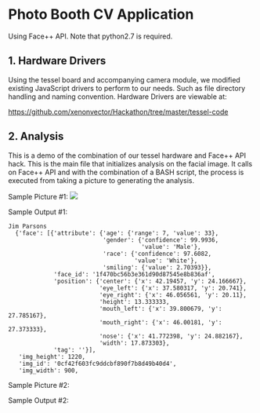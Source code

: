 # Photo Booth CV Application

Using Face++ API. Note that python2.7 is required.

## 1. Hardware Drivers
Using the tessel board and accompanying camera module, we modified existing JavaScript drivers to perform to our needs. Such as file directory handling and naming convention. Hardware Drivers are viewable at:

https://github.com/xenonvector/Hackathon/tree/master/tessel-code


## 2. Analysis
This is a demo of the combination of our tessel hardware and Face++ API hack. This is the main file that initializes analysis on the facial image. It calls on Face++ API and with the combination of a BASH script, the process is executed from taking a picture to generating the analysis.

Sample Picture #1:
![](http://ia.media-imdb.com/images/M/MV5BMjA3MzIzMjM5Nl5BMl5BanBnXkFtZTgwOTI5OTQzMjE@._V1_SX640_SY720_.jpg)

Sample Output #1:
```
Jim Parsons
  {'face': [{'attribute': {'age': {'range': 7, 'value': 33},
                           'gender': {'confidence': 99.9936,
                                      'value': 'Male'},
                           'race': {'confidence': 97.6082,
                                    'value': 'White'},
                           'smiling': {'value': 2.70393}},
             'face_id': '1f470bc56b3e361d90d87545e8b836af',
             'position': {'center': {'x': 42.19457, 'y': 24.166667},
                          'eye_left': {'x': 37.580317, 'y': 20.741},
                          'eye_right': {'x': 46.056561, 'y': 20.11},
                          'height': 13.333333,
                          'mouth_left': {'x': 39.800679, 'y': 27.785167},
                          'mouth_right': {'x': 46.00181, 'y': 27.373333},
                          'nose': {'x': 41.772398, 'y': 24.882167},
                          'width': 17.873303},
             'tag': ''}],
   'img_height': 1220,
   'img_id': '0cf42f603fc9ddcbf890f7b8d49b40d4',
   'img_width': 900,
```
Sample Picture #2:

Sample Output #2:



